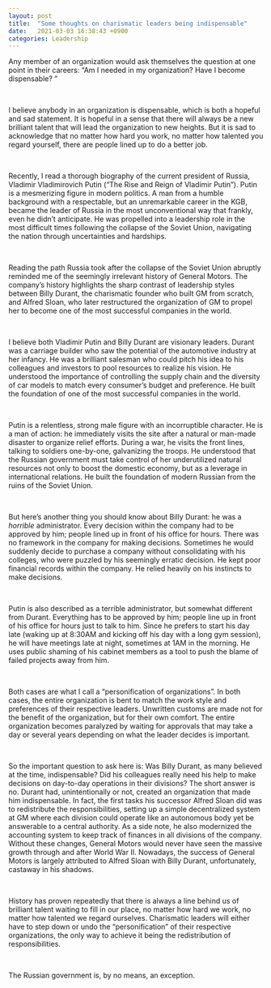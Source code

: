 ```yaml
---
layout: post
title:  "Some thoughts on charismatic leaders being indispensable"
date:   2021-03-03 16:38:43 +0900
categories: Leadership
---
```


Any member of an organization would ask themselves the question at one point in their careers: “Am I needed in my organization? Have I become dispensable? ”

&nbsp;&nbsp;


I believe anybody in an organization is dispensable, which is both a hopeful and sad statement. It is hopeful in a sense that there will always be a new brilliant talent that will lead the organization to new heights. But it is sad to acknowledge that no matter how hard you work, no matter how talented you regard yourself, there are people lined up to do a better job. 


&nbsp;&nbsp;


Recently, I read a thorough biography of the current president of Russia, Vladimir Vladimirovich Putin (“The Rise and Reign of Vladimir Putin”). Putin is a mesmerizing figure in modern politics. A man from a humble background with a respectable, but an unremarkable career in the KGB, became the leader of Russia in the most unconventional way that frankly, even he didn’t anticipate. He was propelled into a leadership role in the most difficult times following the collapse of the Soviet Union, navigating the nation through uncertainties and hardships.


&nbsp;&nbsp;


Reading the path Russia took after the collapse of the Soviet Union abruptly reminded me of the seemingly irrelevant history of General Motors. The company’s history highlights the sharp contrast of leadership styles between Billy Durant, the charismatic founder who built GM from scratch, and Alfred Sloan, who later restructured the organization of GM to propel her to become one of the most successful companies in the world. 


&nbsp;&nbsp;


I believe both Vladimir Putin and Billy Durant are visionary leaders. Durant was a carriage builder who saw the potential of the automotive industry at her infancy. He was a brilliant salesman who could pitch his idea to his colleagues and investors to pool resources to realize his vision. He understood the importance of controlling the supply chain and the diversity of car models to match every consumer’s budget and preference. He built the foundation of one of the most successful companies in the world. 


&nbsp;&nbsp;


Putin is a relentless, strong male figure with an incorruptible character. He is a man of action: he immediately visits the site after a natural or man-made disaster to organize relief efforts. During a war, he visits the front lines, talking to soldiers one-by-one, galvanizing the troops. He understood that the Russian government must take control of her underutilized natural resources not only to boost the domestic economy, but as a leverage in international relations. He built the foundation of modern Russian from the ruins of the Soviet Union. 


&nbsp;&nbsp;


But here’s another thing you should know about Billy Durant: he was a *horrible* administrator. Every decision within the company had to be approved by him; people lined up in front of his office for hours. There was no framework in the company for making decisions. Sometimes he would suddenly decide to purchase a company without consolidating with his colleges, who were puzzled by his seemingly erratic decision. He kept poor financial records within the company. He relied heavily on his instincts to make decisions.


&nbsp;&nbsp;


Putin is also described as a terrible administrator, but somewhat different from Durant. Everything has to be approved by him; people line up in front of his office for hours just to talk to him. Since he prefers to start his day late (waking up at 8:30AM and kicking off his day with a long gym session), he will have meetings late at night, sometimes at 1AM in the morning. He uses public shaming of his cabinet members as a tool to push the blame of failed projects away from him.


&nbsp;&nbsp;


Both cases are what I call a “personification of organizations”. In both cases, the entire organization is bent to match the work style and preferences of their respective leaders. Unwritten customs are made not for the benefit of the organization, but for their own comfort. The entire organization becomes paralyzed by waiting for approvals that may take a day or several years depending on what the leader decides is important. 


&nbsp;&nbsp;


So the important question to ask here is: Was Billy Durant, as many believed at the time, indispensable? Did his colleagues really need his help to make decisions on day-to-day operations in their divisions? The short answer is no. Durant had, unintentionally or not, created an organization that made him indispensable. In fact, the first tasks his successor Alfred Sloan did was to redistribute the responsibilities, setting up a simple decentralized system at GM where each division could operate like an autonomous body yet be answerable to a central authority. As a side note, he also modernized the accounting system to keep track of finances in all divisions of the company. Without these changes, General Motors would never have seen the massive growth through and after World War II. Nowadays, the success of General Motors is largely attributed to Alfred Sloan with Billy Durant, unfortunately, castaway in his shadows. 


&nbsp;&nbsp;


History has proven repeatedly that there is always a line behind us of brilliant talent waiting to fill in our place, no matter how hard we work, no matter how talented we regard ourselves. Charismatic leaders will either have to step down or undo the “personification” of their respective organizations, the only way to achieve it being the redistribution of responsibilities.


&nbsp;&nbsp;


The Russian government is, by no means, an exception. 